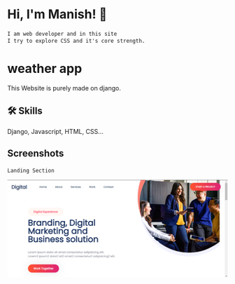 
# Hi, I'm Manish! 👋
    I am web developer and in this site
    I try to explore CSS and it's core strength.

# weather app
This Website is purely made on django.



## 🛠 Skills
Django, Javascript, HTML, CSS...


## Screenshots
    Landing Section
![App Screenshot](https://github.com/Decodeme007/DigitalHome.github.io/blob/main/assets/Screenshot/digital%20website%20ss1.png)


